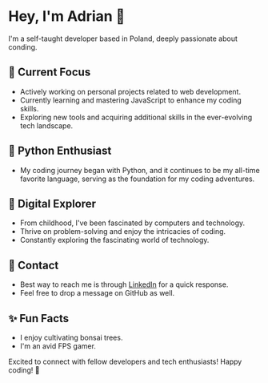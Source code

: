 # Hey, I'm Adrian 👋

I'm a self-taught developer based in Poland, deeply passionate about conding.

## 🚀 Current Focus 

- Actively working on personal projects related to web development.
- Currently learning and mastering JavaScript to enhance my coding skills.
- Exploring new tools and acquiring additional skills in the ever-evolving tech landscape.

## 🐍 Python Enthusiast

- My coding journey began with Python, and it continues to be my all-time favorite language, serving as the foundation for my coding adventures.

## 🌌 Digital Explorer

- From childhood, I've been fascinated by computers and technology.
- Thrive on problem-solving and enjoy the intricacies of coding.
- Constantly exploring the fascinating world of technology.

## 📱 Contact

- Best way to reach me is through [LinkedIn](https://www.linkedin.com/in/adrian-piotrowski-090297238/) for a quick response.
- Feel free to drop a message on GitHub as well.

## ✨ Fun Facts

- I enjoy cultivating bonsai trees.
- I'm an avid FPS gamer.


Excited to connect with fellow developers and tech enthusiasts! Happy coding! 🚀
 
